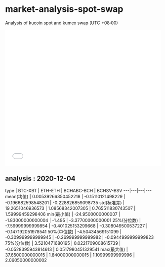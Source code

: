 # market-analysis-spot-swap
Analysis of kucoin spot and kumex swap (UTC +08:00)

<iframe width="100%" height="440" src="./data.html" frameborder="no" border="0" scrolling="no"></iframe>

## analysis : 2020-12-04

type | BTC-XBT | ETH-ETH | BCHABC-BCH | BCHSV-BSV 
---|---|---|---
mean(均值) | 0.00539266350452218 | -0.15110121498229 | -0.196682598548201 | -0.228826859098735
std(标准差) | 19.2651046936573 | 1.08568342007305 | 0.765511830743507 | 1.59999459298406
min(最小值) | -24.9500000000007 | -1.83000000000004 | -1.495 | -3.37700000000001
25%(分位数) | -7.59999999999854 | -0.401025153299668 | -0.308049500537227 | -0.147192051978541
50%(中位数) | -4.50434569151099 | -0.309999999999945 | -0.269999999999982 | -0.0944999999999823
75%(分位数) | 3.5210471680195 | 0.0221709008615739 | -0.0528395943814613 | 0.0517980451329541
max(最大值) | 37.6500000000015 | 1.84000000000015 | 1.10999999999996 | 2.06050000000002
